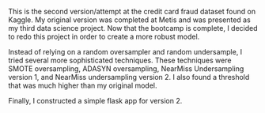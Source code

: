 This is the second version/attempt at the credit card fraud dataset found on Kaggle. My original version was completed at Metis and was presented as my third data science project. Now that the bootcamp is complete, I decided to redo this project in order to create a more robust model.

Instead of relying on a random oversampler and random undersample, I tried several more sophisticated techniques. These techniques were SMOTE oversampling, ADASYN oversampling, NearMiss Undersampling version 1, and NearMiss undersampling version 2. I also found a threshold that was much higher than my original model. 

Finally, I constructed a simple flask app for version 2. 